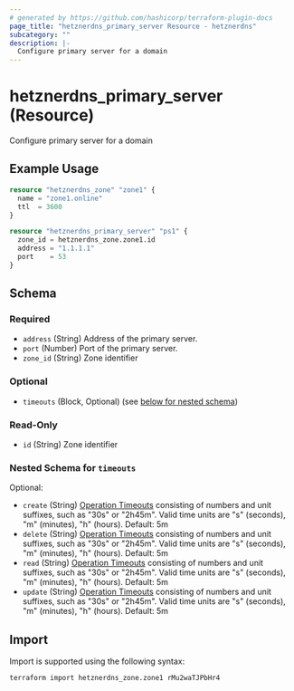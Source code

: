 ```yaml
---
# generated by https://github.com/hashicorp/terraform-plugin-docs
page_title: "hetznerdns_primary_server Resource - hetznerdns"
subcategory: ""
description: |-
  Configure primary server for a domain
---
```


# hetznerdns_primary_server (Resource)

Configure primary server for a domain

## Example Usage

```terraform
resource "hetznerdns_zone" "zone1" {
  name = "zone1.online"
  ttl  = 3600
}

resource "hetznerdns_primary_server" "ps1" {
  zone_id = hetznerdns_zone.zone1.id
  address = "1.1.1.1"
  port    = 53
}
```

<!-- schema generated by tfplugindocs -->
## Schema

### Required

- `address` (String) Address of the primary server.
- `port` (Number) Port of the primary server.
- `zone_id` (String) Zone identifier

### Optional

- `timeouts` (Block, Optional) (see [below for nested schema](#nestedblock--timeouts))

### Read-Only

- `id` (String) Zone identifier

<a id="nestedblock--timeouts"></a>
### Nested Schema for `timeouts`

Optional:

- `create` (String) [Operation Timeouts](https://developer.hashicorp.com/terraform/language/resources/syntax#operation-timeouts) consisting of
numbers and unit suffixes, such as "30s" or "2h45m". Valid time units are "s" (seconds), "m" (minutes), "h" (hours). Default: 5m
- `delete` (String) [Operation Timeouts](https://developer.hashicorp.com/terraform/language/resources/syntax#operation-timeouts) consisting of
numbers and unit suffixes, such as "30s" or "2h45m". Valid time units are "s" (seconds), "m" (minutes), "h" (hours). Default: 5m
- `read` (String) [Operation Timeouts](https://developer.hashicorp.com/terraform/language/resources/syntax#operation-timeouts) consisting of
numbers and unit suffixes, such as "30s" or "2h45m". Valid time units are "s" (seconds), "m" (minutes), "h" (hours). Default: 5m
- `update` (String) [Operation Timeouts](https://developer.hashicorp.com/terraform/language/resources/syntax#operation-timeouts) consisting of
numbers and unit suffixes, such as "30s" or "2h45m". Valid time units are "s" (seconds), "m" (minutes), "h" (hours). Default: 5m

## Import

Import is supported using the following syntax:

```shell
terraform import hetznerdns_zone.zone1 rMu2waTJPbHr4
```
